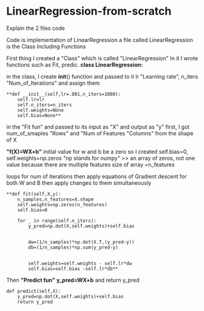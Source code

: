 # LinearRegression-from-scratch
Explain the 2 files code

Code is implementation of LinearRegression 
a file called LinearRegression is the Class Including Functions


First thing I created a "Class" which is called "LinearRegression" In it I wrote functions such as Fit, predic.
**class LinearRegression:**

in the class, I create __init__() function and passed to it lr "Learning rate", n_iters "Num_of_Iterations" and assign them

    **def __init__(self,lr=.001,n_iters=1000):
        self.lr=lr
        self.n_iters=n_iters
        self.weights=None
        self.bias=None**



in the "Fit fun" and passed to its input as "X" and output as "y" 
first, I got num_of_smaples "Rows" and "Num of Features "Columns" from the shape of X

**"f(X)=WX+b"**
initial value for w and b be a zero so I created self.bias=0, self.weights=np.zeros "np stands for numpy" >>
an array of zeros, not one value because there are multiple features size of array =n_features

loops for  num of iterations then apply equations of Gradient descent for both W and  B
then apply changes to them simultaneously 






    **def fit(self,X,y):
        n_samples,n_features=X.shape
        self.weights=np.zeros(n_features)
        self.bias=0

        for _ in range(self.n_iters):
            y_pred=np.dot(X,self.weights)+self.bias


            dw=(1/n_samples)*np.dot(X.T,(y_pred-y))
            db=(1/n_samples)*np.sum(y_pred-y)


            self.weights=self.weights - self.lr*dw
            self.bias=self.bias -self.lr*db**




Then **"Predict fun"**
**y_pred=WX+b**
and return y_pred


    def predict(self,X):
        y_pred=np.dot(X,self.weights)+self.bias
        return y_pred


